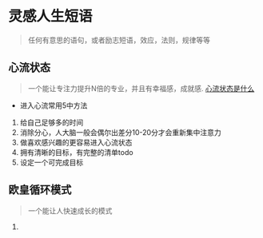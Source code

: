 # 灵感人生短语

> 任何有意思的语句，或者励志短语，效应，法则，规律等等


## 心流状态
> 一个能让专注力提升N倍的专业，并且有幸福感，成就感. 
<a href="https://vd3.bdstatic.com/mda-kcvqvabq5fimw1bx/hd/mda-kcvqvabq5fimw1bx.mp4" target="_blank">心流状态是什么</a>

* 进入心流常用5中方法
1. 给自己足够多的时间
2. 消除分心，人大脑一般会偶尔出差分10-20分才会重新集中注意力
3. 做喜欢感兴趣的更容易进入心流状态
4. 拥有清晰的目标，有完整的清单todo
5. 设定一个可完成目标


## 欧皇循环模式
> 一个能让人快速成长的模式
1. 